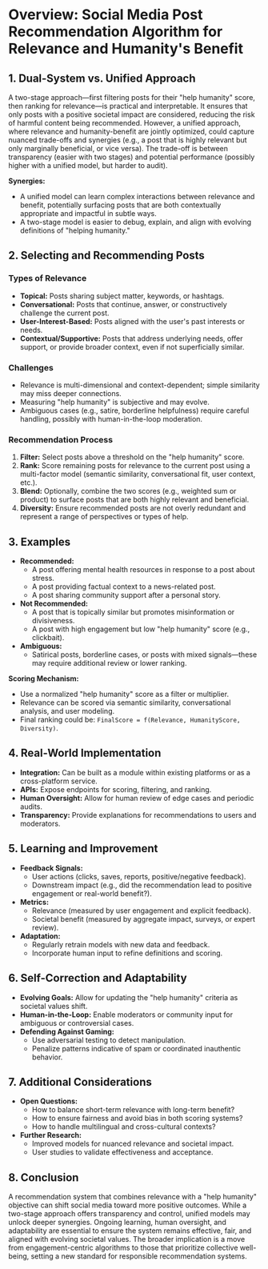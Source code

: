 # Overview: Social Media Post Recommendation Algorithm for Relevance and Humanity's Benefit

## 1. Dual-System vs. Unified Approach

A two-stage approach—first filtering posts for their "help humanity" score, then ranking for relevance—is practical and interpretable. It ensures that only posts with a positive societal impact are considered, reducing the risk of harmful content being recommended. However, a unified approach, where relevance and humanity-benefit are jointly optimized, could capture nuanced trade-offs and synergies (e.g., a post that is highly relevant but only marginally beneficial, or vice versa). The trade-off is between transparency (easier with two stages) and potential performance (possibly higher with a unified model, but harder to audit).

**Synergies:**
- A unified model can learn complex interactions between relevance and benefit, potentially surfacing posts that are both contextually appropriate and impactful in subtle ways.
- A two-stage model is easier to debug, explain, and align with evolving definitions of "helping humanity."

## 2. Selecting and Recommending Posts

### Types of Relevance
- **Topical:** Posts sharing subject matter, keywords, or hashtags.
- **Conversational:** Posts that continue, answer, or constructively challenge the current post.
- **User-Interest-Based:** Posts aligned with the user's past interests or needs.
- **Contextual/Supportive:** Posts that address underlying needs, offer support, or provide broader context, even if not superficially similar.

### Challenges
- Relevance is multi-dimensional and context-dependent; simple similarity may miss deeper connections.
- Measuring "help humanity" is subjective and may evolve.
- Ambiguous cases (e.g., satire, borderline helpfulness) require careful handling, possibly with human-in-the-loop moderation.

### Recommendation Process
1. **Filter:** Select posts above a threshold on the "help humanity" score.
2. **Rank:** Score remaining posts for relevance to the current post using a multi-factor model (semantic similarity, conversational fit, user context, etc.).
3. **Blend:** Optionally, combine the two scores (e.g., weighted sum or product) to surface posts that are both highly relevant and beneficial.
4. **Diversity:** Ensure recommended posts are not overly redundant and represent a range of perspectives or types of help.

## 3. Examples

- **Recommended:**
  - A post offering mental health resources in response to a post about stress.
  - A post providing factual context to a news-related post.
  - A post sharing community support after a personal story.
- **Not Recommended:**
  - A post that is topically similar but promotes misinformation or divisiveness.
  - A post with high engagement but low "help humanity" score (e.g., clickbait).
- **Ambiguous:**
  - Satirical posts, borderline cases, or posts with mixed signals—these may require additional review or lower ranking.

**Scoring Mechanism:**
- Use a normalized "help humanity" score as a filter or multiplier.
- Relevance can be scored via semantic similarity, conversational analysis, and user modeling.
- Final ranking could be: `FinalScore = f(Relevance, HumanityScore, Diversity)`.

## 4. Real-World Implementation

- **Integration:** Can be built as a module within existing platforms or as a cross-platform service.
- **APIs:** Expose endpoints for scoring, filtering, and ranking.
- **Human Oversight:** Allow for human review of edge cases and periodic audits.
- **Transparency:** Provide explanations for recommendations to users and moderators.

## 5. Learning and Improvement

- **Feedback Signals:**
  - User actions (clicks, saves, reports, positive/negative feedback).
  - Downstream impact (e.g., did the recommendation lead to positive engagement or real-world benefit?).
- **Metrics:**
  - Relevance (measured by user engagement and explicit feedback).
  - Societal benefit (measured by aggregate impact, surveys, or expert review).
- **Adaptation:**
  - Regularly retrain models with new data and feedback.
  - Incorporate human input to refine definitions and scoring.

## 6. Self-Correction and Adaptability

- **Evolving Goals:** Allow for updating the "help humanity" criteria as societal values shift.
- **Human-in-the-Loop:** Enable moderators or community input for ambiguous or controversial cases.
- **Defending Against Gaming:**
  - Use adversarial testing to detect manipulation.
  - Penalize patterns indicative of spam or coordinated inauthentic behavior.

## 7. Additional Considerations

- **Open Questions:**
  - How to balance short-term relevance with long-term benefit?
  - How to ensure fairness and avoid bias in both scoring systems?
  - How to handle multilingual and cross-cultural contexts?
- **Further Research:**
  - Improved models for nuanced relevance and societal impact.
  - User studies to validate effectiveness and acceptance.

## 8. Conclusion

A recommendation system that combines relevance with a "help humanity" objective can shift social media toward more positive outcomes. While a two-stage approach offers transparency and control, unified models may unlock deeper synergies. Ongoing learning, human oversight, and adaptability are essential to ensure the system remains effective, fair, and aligned with evolving societal values. The broader implication is a move from engagement-centric algorithms to those that prioritize collective well-being, setting a new standard for responsible recommendation systems.
